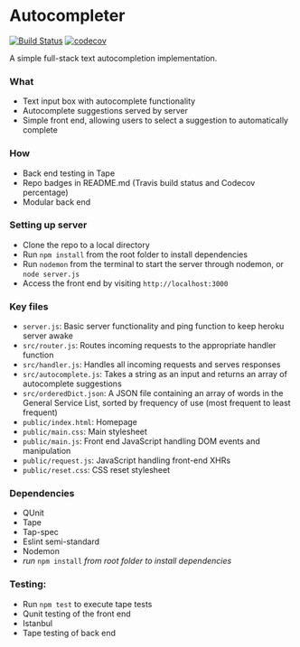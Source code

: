 # Autocompleter
[![Build Status](https://travis-ci.org/fac-u/autocompleter.svg?branch=master)](https://travis-ci.org/fac-u/autocompleter)
[![codecov](https://codecov.io/gh/fac-u/autocompleter/branch/master/graph/badge.svg)](https://codecov.io/gh/fac-u/autocompleter)

A simple full-stack text autocompletion implementation.

### What
- Text input box with autocomplete functionality
- Autocomplete suggestions served by server
- Simple front end, allowing users to select a suggestion to automatically complete

### How
- Back end testing in Tape
- Repo badges in README.md (Travis build status and Codecov percentage)
- Modular back end

### Setting up server
- Clone the repo to a local directory
- Run ```npm install``` from the root folder to install dependencies
- Run ```nodemon``` from the terminal to start the server through nodemon, or ```node server.js```
- Access the front end by visiting ```http://localhost:3000```

### Key files
- ```server.js```: Basic server functionality and ping function to keep heroku server awake
- ```src/router.js```: Routes incoming requests to the appropriate handler function
- ```src/handler.js```: Handles all incoming requests and serves responses
- ```src/autocomplete.js```: Takes a string as an input and returns an array of autocomplete suggestions
- ```src/orderedDict.json```: A JSON file containing an array of words in the General Service List, sorted by frequency of use (most frequent to least frequent)
- ```public/index.html```: Homepage
- ```public/main.css```: Main stylesheet
- ```public/main.js```: Front end JavaScript handling DOM events and manipulation
- ```public/request.js```: JavaScript handling front-end XHRs
- ```public/reset.css```: CSS reset stylesheet

### Dependencies
- QUnit
- Tape
- Tap-spec
- Eslint semi-standard
- Nodemon
- *run* ```npm install``` *from root folder to install dependencies*

### Testing:
- Run ```npm test``` to execute tape tests
- Qunit testing of the front end
- Istanbul
- Tape testing of back end
